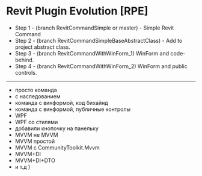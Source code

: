 # Revit Plugin Evolution [RPE]
- Step 1 - (branch RevitCommandSimple or master) - Simple Revit Command
- Step 2 - (branch RevitCommandSimpleBaseAbstractClass) - Add to project abstract class.
- Step 3 - (branch RevitCommandWithWinForm_1) WinForm and code-behind.
- Step 4 - (branch RevitCommandWithWinForm_2) WinForm and public controls.

------------
- просто команда
- с наследованием
- команда с винформой, код бихайнд
- команда с винформой, публичные контролы
- WPF
- WPF со стилями
- добавили кнопочку на панельку
- MVVM не MVVM
- MVVM простой
- MVVM с CommunityToolkit.Mvvm
- MVVM+DI
- MVVM+DI+DTO
- и т.д )
